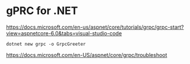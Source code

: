 # gPRC for .NET

https://docs.microsoft.com/en-us/aspnet/core/tutorials/grpc/grpc-start?view=aspnetcore-6.0&tabs=visual-studio-code

`dotnet new grpc -o GrpcGreeter`

https://docs.microsoft.com/en-US/aspnet/core/grpc/troubleshoot

